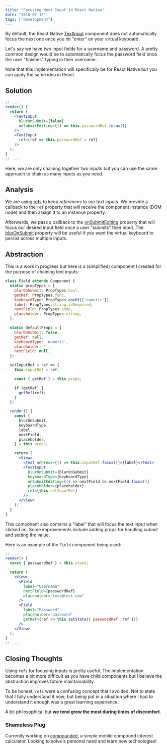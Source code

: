 ```yaml
---
title: "Focusing Next Input in React Native"
date: "2018-07-12"
tags: ["development"]
---
```


By default, the React Native [TextInput](https://facebook.github.io/react-native/docs/textinput.html) component does not automatically focus the next one once you hit "enter" on your virtual keyboard.

Let's say we have two input fields for a username and password. A pretty common design would be to automatically focus the password field once the user "finishes" typing in their username.

Note that this implementation will specifically be for React Native but you can apply the same idea in React.

## Solution

```jsx
// ...
render() {
  return (
    <TextInput 
      blurOnSubmit={false}
      onSubmitEditing={() => this.passwordRef.focus()}
    />
    <TextInput 
      ref={ref => this.passwordRef = ref} 
    />
  );
}
// ...
```

Here, we are only chaining together two inputs but you can use the same approach to chain as many inputs as you need.

## Analysis

We are using [refs](https://reactjs.org/docs/refs-and-the-dom.html) to keep _references_ to our text inputs. We provide a callback to the `ref` property that will receive the component instance (DOM node) and then assign it to an instance property.

Afterwards, we pass a callback to the [onSubmitEditing](https://facebook.github.io/react-native/docs/textinput#onsubmitediting) property that will focus our desired input field once a user "submits" their input. The [blurOnSubmit](https://facebook.github.io/react-native/docs/textinput#bluronsubmit) property will be useful if you want the virtual keyboard to persist across multiple inputs.

## Abstraction

This is a work in progress but here is a (simplified) component I created for the purpose of chaining text inputs:

```jsx
class Field extends Component {
  static propTypes = {
    blurOnSubmit: PropTypes.bool,
    getRef: PropTypes.func,
    keyboardType: PropTypes.oneOf(['numeric']),
    label: PropTypes.string.isRequired,
    nextField: PropTypes.node,
    placeholder: PropTypes.string,
  };

  static defaultProps = {
    blurOnSubmit: false,
    getRef: null,
    keyboardType: 'numeric',
    placeholder: '',
    nextField: null,
  };

  setInputRef = ref => {
    this.inputRef = ref;

    const { getRef } = this.props;

    if (getRef) {
      getRef(ref);
    }
  };

  render() {
    const {
      blurOnSubmit,
      keyboardType,
      label,
      nextField,
      placeholder,
    } = this.props;

    return (
      <View>
        <Text onPress={() => this.inputRef.focus()}>{label}</Text>
        <TextInput
          blurOnSubmit={blurOnSubmit}
          keyboardType={keyboardType}
          onSubmitEditing={() => nextField && nextField.focus()}
          placeholder={placeholder}
          ref={this.setInputRef}
        />
      </View>
    );
  }
}
```

This component also contains a "label" that will focus the text input when clicked on. Some improvements include adding props for handling submit and setting the value.

Here is an example of the `Field` component being used:

```jsx
// ...
render() {
  const { passwordRef } = this.state;

  return (
    <View>
      <Field 
        label="Username"
        nextField={passwordRef}
        placeholder="test@test.com"
      />
      <Field 
        label="Password"
        placeholder="password"
        getRef={ref => this.setState({ passwordRef: ref })}
      />
    </View>
  );
}
// ...
```

## Closing Thoughts

Using `refs` for focusing inputs is pretty useful. The implementation becomes a bit more difficult as you have child components but I believe the abstraction improves future maintainability.

To be honest, `refs` were a confusing concept that I avoided. Not to state that I fully understand it now; but being put in a situation where I had to understand it enough was a great learning experience.

A bit philosophical but **we tend grow the most during times of discomfort**.

### Shameless Plug

Currently working on [compounded](https://github.com/davidlamt/compounded), a simple mobile compound interest calculator. Looking to solve a personal need and learn new technologies!
